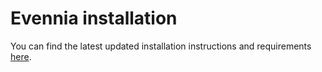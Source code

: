 
# Evennia installation

You can find the latest updated installation instructions and 
requirements [here](https://github.com/evennia/evennia/wiki/Getting-Started).
